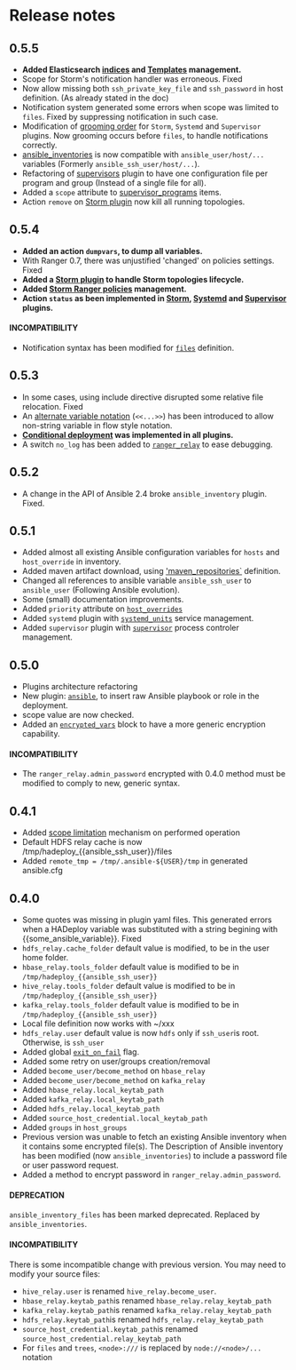 # Release notes

## 0.5.5

- **Added Elasticsearch [indices](../plugins_reference/elastic/elasticsearch_indices) and [Templates](../plugins_reference/elastic/elasticsearch_templates) management.**
- Scope for Storm's notification handler was erroneous. Fixed
- Now allow missing both `ssh_private_key_file` and `ssh_password` in host definition. (As already stated in the doc)
- Notification system generated some errors when scope was limited to `files`. Fixed by suppressing notification in such case.
- Modification of [grooming order](./execution_order/) for `Storm`, `Systemd` and `Supervisor` plugins. Now grooming occurs before `files`, to handle notifications correctly.
- [ansible_inventories](../plugins_reference/ansible_inventories/ansible_inventories/) is now compatible with `ansible_user/host/...` variables (Formerly `ansible_ssh_user/host/...`).
- Refactoring of [supervisors](../plugins_reference/supervisor/supervisors/) plugin to have one configuration file per program and group (Instead of a single file for all).
- Added a `scope` attribute to [supervisor_programs](../plugins_reference/supervisor/supervisor_programs/) items. 
- Action `remove` on [Storm plugin](../plugins_reference/storm/storm_overview) now kill all running topologies.

## 0.5.4

- **Added an action `dumpvars`, to dump all variables.**
- With Ranger 0.7, there was unjustified 'changed' on policies settings. Fixed
- **Added a [Storm plugin](../plugins_reference/storm/storm_overview) to handle Storm topologies lifecycle.**
- **Added [Storm Ranger policies](../plugins_reference/ranger/storm_ranger_policies) management.**
- **Action `status` as been implemented in [Storm](../plugins_reference/storm/storm_overview#actions-stopstart-and-status), 
[Systemd](../plugins_reference/systemd/systemd_units#actions-stop-start-and-status) and [Supervisor](../plugins_reference/supervisor/supervisor_overview#actions-stop-start-and-status) plugins.**

#### INCOMPATIBILITY

- Notification syntax has been modified for [`files`](../plugins_reference/files/files) definition.

## 0.5.3

- In some cases, using include directive disrupted some relative file relocation. Fixed
- An [alternate variable notation](../plugins_reference/core/vars/#alternate-notation) (`<<...>>`) has been introduced to allow non-string variable in flow style notation.
- **[Conditional deployment](./conditional_deployment) was implemented in all plugins.**
- A switch `no_log` has been added to [`ranger_relay`](../plugins_reference/ranger/ranger_relay) to ease debugging.

## 0.5.2

- A change in the API of Ansible 2.4 broke `ansible_inventory` plugin. Fixed.

## 0.5.1

- Added almost all existing Ansible configuration variables for `hosts` and `host_override` in inventory.
- Added maven artifact download, using ['maven_repositories`](../plugins_reference/files/maven_repositories) definition.
- Changed all references to ansible variable `ansible_ssh_user` to `ansible_user` (Following Ansible evolution).
- Some (small) documentation improvements.
- Added `priority` attribute on [`host_overrides`](../plugins_reference/inventory/host_overrides)
- Added `systemd` plugin with [`systemd_units`](../plugins_reference/systemd/systemd_units) service management.
- Added `supervisor` plugin with [`supervisor`](../plugins_reference/supervisor/supervisor_overview) process controler management.

## 0.5.0

- Plugins architecture refactoring
- New plugin: [`ansible`](../plugins_reference/ansible/ansible_overview), to insert raw Ansible playbook or role in the deployment.
- scope value are now checked.
- Added an [`encrypted_vars`](../plugins_reference/core/encrypted_vars) block to have a more generic encryption capability.

#### INCOMPATIBILITY

- The `ranger_relay.admin_password` encrypted with 0.4.0 method must be modified to comply to new, generic syntax.

## 0.4.1

- Added [scope limitation](./altering_scope) mechanism on performed operation
- Default HDFS relay cache is now /tmp/hadeploy_{{ansible_ssh_user}}/files
- Added `remote_tmp = /tmp/.ansible-${USER}/tmp` in generated ansible.cfg

## 0.4.0

- Some quotes was missing in plugin yaml files. This generated errors when a HADeploy variable was substituted with a string begining with {{some_ansible_variable}}. Fixed
- `hdfs_relay.cache_folder` default value is modified, to be in the user home folder.
- `hbase_relay.tools_folder` default value is modified to be in `/tmp/hadeploy_{{ansible_ssh_user}}`
- `hive_relay.tools_folder` default value is modified to be in `/tmp/hadeploy_{{ansible_ssh_user}}`
- `kafka_relay.tools_folder` default value is modified to be in `/tmp/hadeploy_{{ansible_ssh_user}}`
- Local file definition now works with ~/xxx
- `hdfs_relay.user` default value is now `hdfs` only if `ssh_user`is root. Otherwise, is `ssh_user`
- Added global [`exit_on_fail`](../plugins_reference/inventory/exit_on_fail) flag.
- Added some retry on user/groups creation/removal
- Added `become_user/become_method` on `hbase_relay`
- Added `become_user/become_method` on `kafka_relay`
- Added `hbase_relay.local_keytab_path`
- Added `kafka_relay.local_keytab_path`
- Added `hdfs_relay.local_keytab_path`
- Added `source_host_credential.local_keytab_path`
- Added `groups` in `host_groups`
- Previous version was unable to fetch an existing Ansible inventory when it contains some encrypted file(s). 
The Description of Ansible inventory has been modified (now `ansible_inventories`) to include a password file or user password request.
- Added a method to encrypt password in `ranger_relay.admin_password`.   

#### DEPRECATION

`ansible_inventory_files` has been marked deprecated. Replaced by `ansible_inventories`.

#### INCOMPATIBILITY

There is some incompatible change with previous version. You may need to modify your source files:

* `hive_relay.user` is renamed `hive_relay.become_user`.
* `hbase_relay.keytab_path`is renamed `hbase_relay.relay_keytab_path`
* `kafka_relay.keytab_path`is renamed `kafka_relay.relay_keytab_path`
* `hdfs_relay.keytab_path`is renamed `hdfs_relay.relay_keytab_path`
* `source_host_credential.keytab_path`is renamed `source_host_credential.relay_keytab_path`
* For `files` and `trees`, `<node>:///` is replaced by `node://<node>/...` notation

